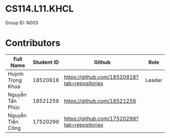 # CS114.L11.KHCL
Group ID: N003

# Contributors
| Full Name | Student ID | Github | Role |
|--------------|-------| ------ | ------ |
| Huỳnh Trọng Khoa | 18520918 | https://github.com/18520918?tab=repositories | Leader |
| Nguyễn Tấn Phúc | 18521259 | https://github.com/18521259 | |
| Nguyễn Tiến Công | 17520299 | https://github.com/17520299?tab=repositories | |


